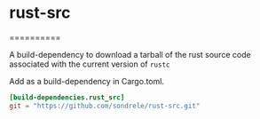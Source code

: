 # rust-src
==========

A build-dependency to download a tarball of the rust source code
associated with the current version of `rustc`

Add as a build-dependency in Cargo.toml.
```toml
[build-dependencies.rust_src]
git = "https://github.com/sondrele/rust-src.git"
```
